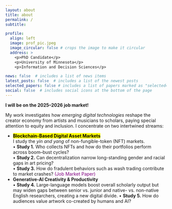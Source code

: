 ```yaml
---
layout: about
title: about
permalink: /
subtitle: 

profile:
  align: left
  image: prof_pic.jpeg
  image_circular: false # crops the image to make it circular
  address: >
    <p>PhD Candidate</p>
    <p>University of Minnesota</p>
    <p>Information and Decision Sciences</p>

news: false  # includes a list of news items
latest_posts: false  # includes a list of the newest posts
selected_papers: false # includes a list of papers marked as "selected={true}"
social: false  # includes social icons at the bottom of the page
---
```


<p><strong>I will be on the 2025–2026 job market!</strong></p>

<p>
My work investigates how <em>emerging digital technologies</em> reshape the creator economy from artists and musicians to scholars, paying special attention to equity and inclusion. I concentrate on two intertwined streams:
</p>

<ul>
  <li><mark><strong>Blockchain-Based Digital Asset Markets</strong></mark><br>      I study the <em>yin and yang</em> of non-fungible-token (NFT) markets.<br>
      • <b>Study&nbsp;1.</b>  Who collects NFTs and how do their portfolios perform across boom–bust cycles?<br>
      • <b>Study&nbsp;2.</b>  Can decentralization narrow long-standing gender and racial gaps in art pricing?<br>
      • <b>Study&nbsp;3.</b>  How do fradulent behaviors such as wash trading contribute to market crashes? <span style="color: purple;">(Job Market Paper)</span>
  </li>

   <li><strong>Generative-AI Creativity &amp; Productivity</strong><br>
      • <b>Study&nbsp;4.</b>  Large-language models boost overall scholarly output but may widen gaps between senior vs.&nbsp;junior and native- vs.&nbsp;non-native English researchers, creating a new digital divide.
     • <b>Study&nbsp;5.</b>  How do audiences value artwork co-created by humans and AI?<br>
  </li>
</ul>
